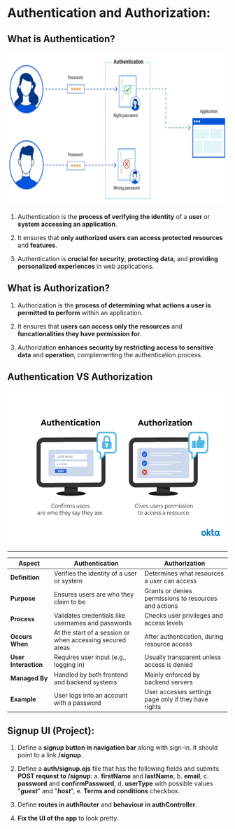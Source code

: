# Authentication and Authorization:

## What is Authentication?

<img src="authentication.png" height='350px'/>

1. Authentication is the **process of verifying the identity** of a **user** or **system accessing an application**.

2. It ensures that **only authorized users can access protected resources** and **features**.

3. Authentication is **crucial for security**, **protecting data**, and **providing personalized experiences** in web applications.


## What is Authorization?

1. Authorization is the **process of determining what actions a user is permitted to perform** within an application.

2. It ensures that **users can access only the resources** and **funcationalities they have permission for**.

3. Authorization **enhances security by restricting access to sensitive data** and **operation**, complementing the authentication process.


## Authentication VS Authorization

<img src="Authentication_vs_Authorization.png" height="350px" style="background-color: white"/>

---

| Aspect          | Authentication                                      | Authorization                                           |
|-----------------|-----------------------------------------------------|---------------------------------------------------------|
| **Definition**  | Verifies the identity of a user or system           | Determines what resources a user can access             |
| **Purpose**     | Ensures users are who they claim to be              | Grants or denies permissions to resources and actions   |
| **Process**     | Validates credentials like usernames and passwords  | Checks user privileges and access levels                |
| **Occurs When** | At the start of a session or when accessing secured areas | After authentication, during resource access     |
| **User Interaction** | Requires user input (e.g., logging in)        | Usually transparent unless access is denied             |
| **Managed By**  | Handled by both frontend and backend systems        | Mainly enforced by backend servers                      |
| **Example**     | User logs into an account with a password           | User accesses settings page only if they have rights    |


## Signup UI (Project):

1. Define a **signup button in navigation bar** along with sign-in. It should point to a link **/signup**.

2. Define a **auth/signup.ejs** file that has the following fields and submits **POST request to /signup**:
    a. **firstName** and **lastName**,
    b. **email**,
    c. **password** and **confirmPassword**,
    d. **userType** with possible values "***guest***" and "***host***",
    e. **Terms and conditions** checkbox.

3. Define **routes in authRouter** and **behaviour in authController**.

4. **Fix the UI of the app** to look pretty.